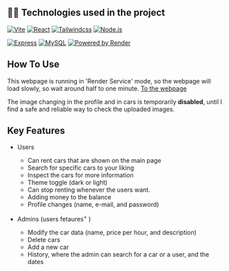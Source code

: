 <!--
### 👨‍💻 Technologies used in the project

<img align="left" alt="React" width="30px" style="padding-right:10px;" src="https://cdn.jsdelivr.net/gh/devicons/devicon/icons/react/react-original.svg" />
<img align="left" alt="TailwindCss" width="30px" style="padding-right:10px;" src="https://cdn.jsdelivr.net/gh/devicons/devicon/icons/tailwindcss/tailwindcss-plain.svg" />
<img align="left" alt="NodeJS" width="30px" style="padding-right:10px;" src="https://cdn.jsdelivr.net/gh/devicons/devicon/icons/nodejs/nodejs-original.svg" />
<img align="left" alt="HTML" width="35px" style="padding-right:10px;" src="https://cdn.jsdelivr.net/gh/devicons/devicon/icons/html5/html5-plain.svg" />
<img align="left" alt="CSS" width="35px" style="padding-right:10px;" src="https://cdn.jsdelivr.net/gh/devicons/devicon/icons/css3/css3-plain.svg" />
<img align="left" alt="JavaScript" width="35px" style="padding-right:10px;" src="https://cdn.jsdelivr.net/gh/devicons/devicon/icons/javascript/javascript-plain.svg" />

<br />
<br />

#
-->

## 👨‍💻 Technologies used in the project

[![Vite](https://custom-icon-badges.demolab.com/badge/-Vite-c01baa?style=for-the-badge&logo=vite&logoColor=white)](https://vitejs.dev/)
[![React](https://custom-icon-badges.demolab.com/badge/-React-218AAB?style=for-the-badge&logo=react&logoColor=white)](https://reactjs.org/)
[![Tailwindcss](https://custom-icon-badges.demolab.com/badge/-Tailwindcss-21ab89?style=for-the-badge&logo=tailwindcss&logoColor=white)](https://tailwindcss.com/)
[![Node.js](https://custom-icon-badges.demolab.com/badge/-Node.js-339933?style=for-the-badge&logo=node.js&logoColor=white)](https://nodejs.org/)

[![Express](https://custom-icon-badges.demolab.com/badge/-Express-000000?style=for-the-badge&logo=express&logoColor=white)](https://expressjs.com/)
[![MySQL](https://custom-icon-badges.demolab.com/badge/-MySQL-2156ab?style=for-the-badge&logo=mysql&logoColor=white)](https://www.mysql.com/)
[![Powered by Render](https://custom-icon-badges.demolab.com/badge/-Powered_by_Render-2ca544?style=for-the-badge&logo=render&logoColor=white)](https://render.com/)

## How To Use

This webpage is running in 'Render Service' mode, so the webpage will load slowly, so wait around half to one minute. [To the webpage](https://carrent-frontend.onrender.com)

The image changing in the profile and in cars is temporarily **disabled**, until I find a safe and reliable way to check the uploaded images.

## Key Features

- Users

  - Can rent cars that are shown on the main page
  - Search for specific cars to your liking
  - Inspect the cars for more information
  - Theme toggle (dark or light)
  - Can stop renting whenever the users want.
  - Adding money to the balance
  - Profile changes (name, e-mail, and password)

- Admins (users fetaures<sup>+</sup> )

  - Modify the car data (name, price per hour, and description)
  - Delete cars
  - Add a new car
  - History, where the admin can search for a car or a user, and the dates
